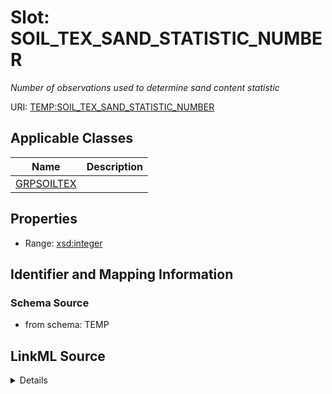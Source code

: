 # Slot: SOIL_TEX_SAND_STATISTIC_NUMBER
_Number of observations used to determine sand content statistic_


URI: [TEMP:SOIL_TEX_SAND_STATISTIC_NUMBER](https://example.org/TEMP/SOIL_TEX_SAND_STATISTIC_NUMBER)



<!-- no inheritance hierarchy -->




## Applicable Classes

| Name | Description |
| --- | --- |
[GRPSOILTEX](GRPSOILTEX.md) | 






## Properties

* Range: [xsd:integer](xsd:integer)







## Identifier and Mapping Information







### Schema Source


* from schema: TEMP




## LinkML Source

<details>
```yaml
name: SOIL_TEX_SAND_STATISTIC_NUMBER
description: Number of observations used to determine sand content statistic
from_schema: TEMP
rank: 1000
alias: SOIL_TEX_SAND_STATISTIC_NUMBER
domain_of:
- GRP_SOIL_TEX
range: integer

```
</details>